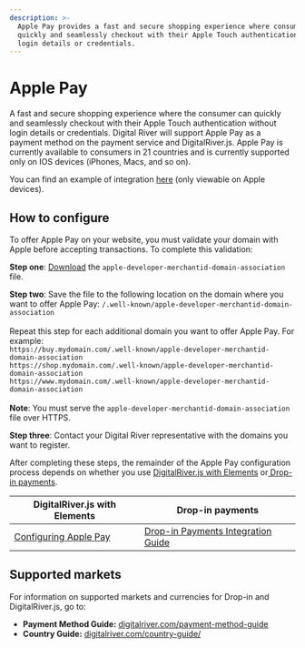 ```yaml
---
description: >-
  Apple Pay provides a fast and secure shopping experience where consumers can
  quickly and seamlessly checkout with their Apple Touch authentication without
  login details or credentials.
---
```


# Apple Pay

A fast and secure shopping experience where the consumer can quickly and seamlessly checkout with their Apple Touch authentication without login details or credentials. Digital River will support Apple Pay as a payment method on the payment service and DigitalRiver.js. Apple Pay is currently available to consumers in 21 countries and is currently supported only on IOS devices (iPhones, Macs, and so on).&#x20;

You can find an example of integration [here](https://drh.img.digitalriver.com/DRHM/Storefront/Site/drdod15/pb/multimedia/applepay.html) (only viewable on Apple devices).

## How to configure

To offer Apple Pay on your website, you must validate your domain with Apple before accepting transactions. To complete this validation:

**Step one**: [Download](https://drapi.io/docs/apple-pay/apple-developer-merchantid-domain-association) the `apple-developer-merchantid-domain-association` file.

**Step two**: Save the file to the following location on the domain where you want to offer Apple Pay: `/.well-known/apple-developer-merchantid-domain-association` \
\
Repeat this step for each additional domain you want to offer Apple Pay. For example:\
`https://buy.mydomain.com/.well-known/apple-developer-merchantid-domain-association`\
`https://shop.mydomain.com/.well-known/apple-developer-merchantid-domain-association`\
`https://www.mydomain.com/.well-known/apple-developer-merchantid-domain-association` \
\
**Note**: You must serve the `apple-developer-merchantid-domain-association` file over HTTPS.

**Step three**: Contact your Digital River representative with the domains you want to register.

After completing these steps, the remainder of the Apple Pay configuration process depends on whether you use [DigitalRiver.js with Elements](../payments-solutions/digitalriver.js/) or[ Drop-in payments](../payments-solutions/drop-in/).

| DigitalRiver.js with Elements                                                               | Drop-in payments                                                                                 |
| ------------------------------------------------------------------------------------------- | ------------------------------------------------------------------------------------------------ |
| [Configuring Apple Pay](../payments-solutions/digitalriver.js/payment-methods/apple-pay.md) | [Drop-in Payments Integration Guide](../payments-solutions/drop-in/drop-in-integration-guide.md) |

## Supported markets <a href="#supported-geographies" id="supported-geographies"></a>

For information on supported markets and currencies for Drop-in and DigitalRiver.js, go to:&#x20;

* **Payment Method Guide:** [digitalriver.com/payment-method-guide](https://www.digitalriver.com/payment-method/apple-pay/)
* **Country Guide:** [digitalriver.com/country-guide/](https://www.digitalriver.com/country-guide/)
